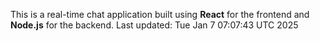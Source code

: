 This is a real-time chat application built using **React** for the frontend and **Node.js** for the backend.
Last updated: Tue Jan  7 07:07:43 UTC 2025
